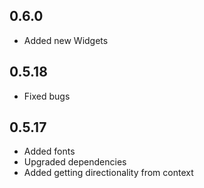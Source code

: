 ## 0.6.0
- Added new Widgets

## 0.5.18
- Fixed bugs

## 0.5.17
- Added fonts
- Upgraded dependencies
- Added getting directionality from context